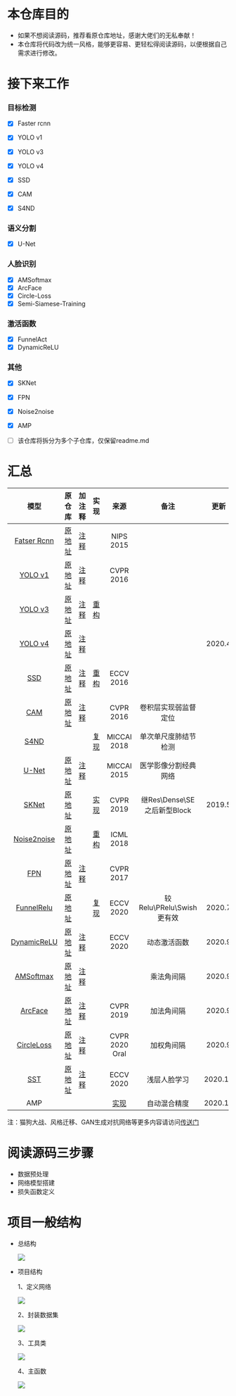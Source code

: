# 本仓库目的

- 如果不想阅读源码，推荐看原仓库地址，感谢大佬们的无私奉献！
- 本仓库将代码改为统一风格，能够更容易、更轻松得阅读源码，以便根据自己需求进行修改。

# 接下来工作

### 目标检测
- [x] Faster rcnn
- [x] YOLO v1
- [x] YOLO v3
- [x] YOLO v4
- [x] SSD
- [x] CAM
- [x] S4ND


### 语义分割
- [x] U-Net

### 人脸识别
- [x] AMSoftmax
- [x] ArcFace
- [x] Circle-Loss
- [x] Semi-Siamese-Training

### 激活函数
- [x] FunnelAct
- [x] DynamicReLU

### 其他
- [x] SKNet
- [x] FPN
- [x] Noise2noise
- [x] AMP
- [ ] 该仓库将拆分为多个子仓库，仅保留readme.md



# 汇总

|模型|原仓库|加注释|实现|来源|备注|更新|
|:---:|:----:|:---:|:------:|:------:|:------:|:------:|
|[Fatser Rcnn](https://arxiv.org/abs/1506.01497) |[原地址](https://zhuanlan.zhihu.com/p/32404424)|[注释](https://github.com/bobo0810/PytorchNetHub/tree/master/FasterRcnn_pytorch)||NIPS 2015||
|[YOLO v1](https://arxiv.org/abs/1506.02640) |[原地址](https://github.com/xiongzihua/pytorch-YOLO-v1)|[注释](https://github.com/bobo0810/PytorchNetHub/tree/master/Yolov1_pytorch)||CVPR 2016||
|[YOLO v3](https://pjreddie.com/media/files/papers/YOLOv3.pdf) |[原地址](https://github.com/eriklindernoren/PyTorch-YOLOv3)|[注释](https://github.com/bobo0810/PyTorch-YOLOv3-master)|[重构](https://github.com/bobo0810/PytorchNetHub/tree/master/Yolov3_pytorch)|||
|[YOLO v4](https://arxiv.org/pdf/2004.10934.pdf) |[原地址](https://github.com/Tianxiaomo/pytorch-YOLOv4)|[注释](https://github.com/bobo0810/YOLOv4_Pytorch)||||2020.4|
|[SSD](https://arxiv.org/abs/1512.02325)|[原地址](https://github.com/amdegroot/ssd.pytorch)|[注释](https://github.com/bobo0810/pytorchSSD)|[重构](https://github.com/bobo0810/PytorchNetHub/tree/master/SSD_pytorch)|ECCV 2016||
|[CAM](https://arxiv.org/pdf/1512.04150.pdf) |[原地址](https://github.com/jacobgil/keras-cam)|[注释](https://github.com/bobo0810/PytorchNetHub/tree/master/CAM_pytorch)||CVPR 2016|卷积层实现弱监督定位|
|[S4ND](https://arxiv.org/pdf/1805.02279.pdf?fbclid=IwAR0B3dI8tjvWz-Mk9Xpyymfnk-SNs6k8tw2B8HU3dTTP-vFinQURHGZSCQs) |||[复现](https://github.com/bobo0810/S4ND_Pytorch)|MICCAI 2018|单次单尺度肺结节检测|
|[U-Net](https://arxiv.org/abs/1505.04597)|[原地址](https://github.com/milesial/Pytorch-UNet)|[注释](https://github.com/bobo0810/PytorchNetHub/tree/master/UNet_pytorch) ||MICCAI 2015|医学影像分割经典网络|
|[SKNet]((https://arxiv.org/pdf/1903.06586.pdf))|[原地址](https://github.com/implus/SKNet)||[实现](https://github.com/bobo0810/SKNet_Pytorch)|CVPR 2019|继Res\Dense\SE之后新型Block|2019.5|
|[Noise2noise](https://arxiv.org/abs/1803.04189)|[原地址](https://github.com/joeylitalien/noise2noise-pytorch)||[重构](https://github.com/bobo0810/PytorchNetHub/tree/master/Noise2noise_pytorch)|ICML 2018||
|[FPN](https://arxiv.org/abs/1612.03144)|[原地址](https://github.com/kuangliu/pytorch-fpn)|[注释](https://github.com/bobo0810/PytorchNetHub/tree/master/FPN_pytorch)||CVPR 2017||
|[FunnelRelu](https://arxiv.org/pdf/2007.11824.pdf)|[原地址](https://github.com/megvii-model/FunnelAct) ||[复现](https://github.com/bobo0810/FunnelAct_Pytorch)|ECCV 2020|较Relu\PRelu\Swish更有效|2020.7|
|[DynamicReLU](https://arxiv.org/abs/2003.10027)|[原地址](https://github.com/Islanna/DynamicReLU)|[注释](https://github.com/bobo0810/DynamicReLU)||ECCV 2020|动态激活函数|2020.9|
|[AMSoftmax](https://arxiv.org/pdf/1801.05599.pdf)|[原地址](https://github.com/cavalleria/cavaface.pytorch)|[注释](https://github.com/bobo0810/FaceVerLoss)|||乘法角间隔|2020.9|
|[ArcFace](https://arxiv.org/abs/1801.07698)|[原地址](https://github.com/cavalleria/cavaface.pytorch)|[注释](https://github.com/bobo0810/FaceVerLoss)||CVPR 2019|加法角间隔|2020.9|
|[CircleLoss](https://arxiv.org/abs/2002.10857)|[原地址](https://github.com/xialuxi/CircleLoss_Face)|[注释](https://github.com/bobo0810/FaceVerLoss)||CVPR 2020 Oral|加权角间隔|2020.9|
|[SST](https://arxiv.org/abs/2007.08398)|[原地址](https://github.com/dituu/Semi-Siamese-Training)|[注释](https://github.com/bobo0810/Semi-Siamese-Training)||ECCV 2020|浅层人脸学习|2020.10|
|AMP||||[实现](https://github.com/bobo0810/PytorchNetHub/tree/master/AMP)|自动混合精度|2020.10|

注：猫狗大战、风格迁移、GAN生成对抗网络等更多内容请访问[传送门](https://github.com/chenyuntc/pytorch-book)

# 阅读源码三步骤

- 数据预处理
- 网络模型搭建
- 损失函数定义

# 项目一般结构


- 总结构

  ![](https://github.com/bobo0810/imageRepo/blob/master/img/99053959.jpg)
  
  
- 项目结构

  1、定义网络
  
  ![](https://github.com/bobo0810/imageRepo/blob/master/img/16409622.jpg) 
  
   2、封装数据集
   
  ![](https://github.com/bobo0810/imageRepo/blob/master/img/38894621.jpg)
  
   3、工具类
   
  ![](https://github.com/bobo0810/imageRepo/blob/master/img/98583532.jpg)
  
   4、主函数
   
  ![](https://github.com/bobo0810/imageRepo/blob/master/img/32257225.jpg)

